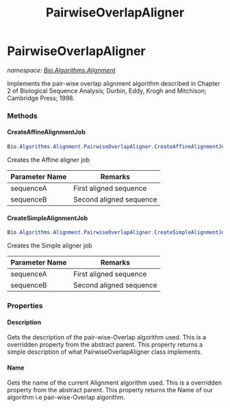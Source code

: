 ﻿---
title: PairwiseOverlapAligner
---

# PairwiseOverlapAligner
_namespace: [Bio.Algorithms.Alignment](N-Bio.Algorithms.Alignment.html)_

Implements the pair-wise overlap alignment algorithm described in Chapter 2 of
 Biological Sequence Analysis; Durbin, Eddy, Krogh and Mitchison; Cambridge Press; 1998.

### Methods

#### CreateAffineAlignmentJob
```csharp
Bio.Algorithms.Alignment.PairwiseOverlapAligner.CreateAffineAlignmentJob(Bio.ISequence,Bio.ISequence)
```
Creates the Affine aligner job

|Parameter Name|Remarks|
|--------------|-------|
|sequenceA|First aligned sequence|
|sequenceB|Second aligned sequence|


#### CreateSimpleAlignmentJob
```csharp
Bio.Algorithms.Alignment.PairwiseOverlapAligner.CreateSimpleAlignmentJob(Bio.ISequence,Bio.ISequence)
```
Creates the Simple aligner job

|Parameter Name|Remarks|
|--------------|-------|
|sequenceA|First aligned sequence|
|sequenceB|Second aligned sequence|




### Properties

#### Description
Gets the description of the pair-wise-Overlap algorithm used.
 This is a overridden property from the abstract parent.
 This property returns a simple description of what 
 PairwiseOverlapAligner class implements.
#### Name
Gets the name of the current Alignment algorithm used.
 This is a overridden property from the abstract parent.
 This property returns the Name of our algorithm i.e 
 pair-wise-Overlap algorithm.

